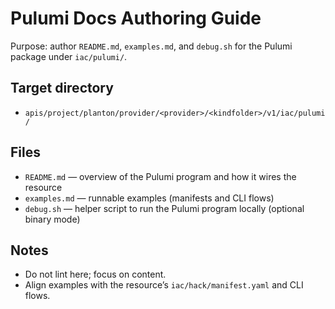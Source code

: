 # Pulumi Docs Authoring Guide

Purpose: author `README.md`, `examples.md`, and `debug.sh` for the Pulumi package under `iac/pulumi/`.

## Target directory
- `apis/project/planton/provider/<provider>/<kindfolder>/v1/iac/pulumi/`

## Files
- `README.md` — overview of the Pulumi program and how it wires the resource
- `examples.md` — runnable examples (manifests and CLI flows)
- `debug.sh` — helper script to run the Pulumi program locally (optional binary mode)

## Notes
- Do not lint here; focus on content.
- Align examples with the resource’s `iac/hack/manifest.yaml` and CLI flows.
